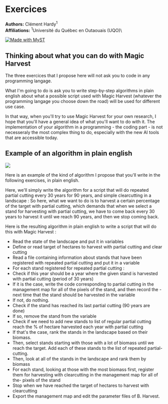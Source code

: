 # Exercices

**Authors:** Clément Hardy<sup>1</sup> \
**Affiliations:** <sup>1</sup>Université du Québec en Outaouais (UQO)\

[![Made with MyST](https://img.shields.io/badge/made%20with-myst-orange)](https://myst.tools)

## Thinking about what you can do with Magic Harvest

The three exercices that I propose here will not ask you to code in any programming langage.

What I'm going to do is ask you to write step-by-step algorithms in plain english about what a possible script used with Magic Harvest (whatever the programming langage you choose down the road) will be used for different use case.

In that way, when you'll try to use Magic Harvest for your own research, I hope that you'll have a general idea of what you'll want to do with it. The implementation of your algorithm in a programming - the coding part - is not necesseraly the most complex thing to do, especially with the new AI tools that are accessible today.

## Example of an algorithm in plain english

![](./images/Slide28.jpg)</br>

Here is an example of the kind of algorithm I propose that you'll write in the following exercises, in plain english. 

Here, we'll simply write the algorithm for a script that will do repeated partial cutting every 30 years for 90 years, and simple clearcutting in a landscape : So here, what we want to do is to harvest a certain percentage of the target with partial cutting, which demands that when we select a stand for harvesting with partial cutting, we have to come back every 30 years to harvest it until we reach 90 years, and then we stop coming back. 

Here is the resulting algorithm in plain english to write a script that will do this with Magic Harvest :

- Read the state of the landscape and put it in variables
- Define or read target of hectares to harvest with partial cutting and clear cutting
- Read a file containing information about stands that have been registered with repeated partial cutting and put it in a variable
- For each stand registered for repeated partial cutting :
- Check if this year should be a year where the given stand is harvested with partial cutting (period of 30 years)
- If it is the case, write the code corresponding to partial cutting in the management map for all of the pixels of the stand, and then record the - next time that the stand should be harvested in the variable
- If not, do nothing.
- Check if the stand has reached its last partial cutting (90 years are done)
- If so, remove the stand from the variable
- Check if we need to add new stands to list of regular partial cutting reach the % of hectare harvested each year with partial cutting
- If that's the case, rank the stands in the landscape based on their biomass.
- Then, select stands starting with those with a lot of biomass until we reach the target. Add each of these stands to the list of repeated partial-  cutting.
- Then, look at all of the stands in the landscape and rank them by biomass
- For each stand, looking at those with the most biomass first, register them for harvesting with clearcutting in the management map for all of the-  pixels of the stand
- Stop when we have reached the target of hectares to harvest with clearcutting
- Export the management map and edit the parameter files of B. Harvest.



